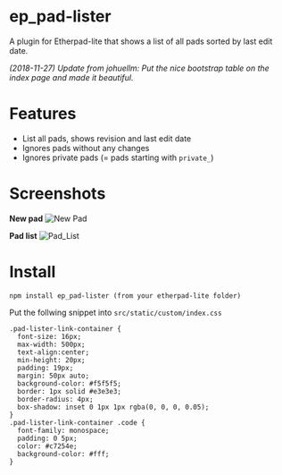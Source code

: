 # ep_pad-lister

A plugin for Etherpad-lite that shows a list of all pads sorted by last edit date.

*(2018-11-27) Update from johuellm: Put the nice bootstrap table on the index page and made it beautiful.*

# Features

* List all pads, shows revision and last edit date
* Ignores pads without any changes
* Ignores private pads (= pads starting with `private_`)


# Screenshots

**New pad**
![New Pad](https://ktt-ol.github.io/ep_pad-lister/images/new_pad.jpg)

**Pad list**
![Pad_List](https://ktt-ol.github.io/ep_pad-lister/images/pad_list.jpg)

# Install

    npm install ep_pad-lister (from your etherpad-lite folder)


Put the follwing snippet into ```src/static/custom/index.css```

```
.pad-lister-link-container {
  font-size: 16px;
  max-width: 500px;
  text-align:center;
  min-height: 20px;
  padding: 19px;
  margin: 50px auto;
  background-color: #f5f5f5;
  border: 1px solid #e3e3e3;
  border-radius: 4px;
  box-shadow: inset 0 1px 1px rgba(0, 0, 0, 0.05);
}
.pad-lister-link-container .code {
  font-family: monospace;
  padding: 0 5px;
  color: #c7254e;
  background-color: #fff;
}
```
